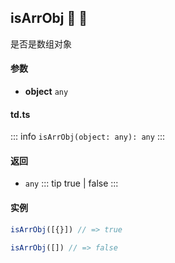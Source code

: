 ## isArrObj :tada: :100: 
是否是数组对象
#### 参数 
- **object** `any`  
#### td.ts
::: info
`isArrObj(object: any): any`
:::
#### 返回 
- `any` 
::: tip
true | false
:::
#### 实例 
```ts
isArrObj([{}]) // => true
```
```ts
isArrObj([]) // => false
```
